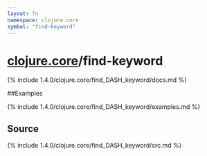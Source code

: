 ```yaml
---
layout: fn
namespace: clojure.core
symbol: "find-keyword"
---
```


# [clojure.core](../)/find-keyword

{% include 1.4.0/clojure.core/find_DASH_keyword/docs.md %}

##Examples

{% include 1.4.0/clojure.core/find_DASH_keyword/examples.md %}
## Source
{% include 1.4.0/clojure.core/find_DASH_keyword/src.md %}

